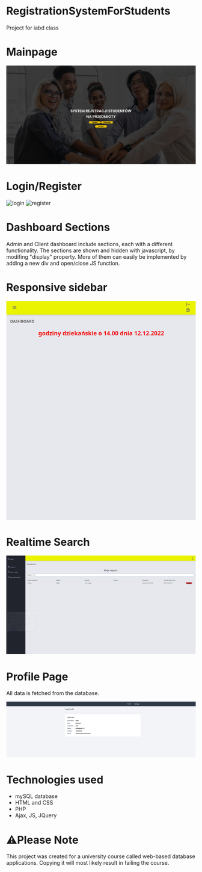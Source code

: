 # RegistrationSystemForStudents
Project for iabd class

# Mainpage

![mainpage](./screenshots/mainpage.png)

# Login/Register

![login](./screenshots/login.PNG)
![register](./screenshots/register.PNG)

# Dashboard Sections

Admin and Client dashboard include sections, each with a different functionality.
The sections are shown and hidden with javascript, by modifing "display" property.
More of them can easily be implemented by adding a new div and open/close JS function.

# Responsive sidebar

![sidebar](./screenshots/sidebar.PNG)

# Realtime Search

![realtime_search](./screenshots/realtime_search.PNG)

# Profile Page

All data is fetched from the database.

![profile_page](./screenshots/profile_page.PNG)

# Technologies used
* mySQL database
* HTML and CSS
* PHP
* Ajax, JS, JQuery

# ⚠️Please Note

This project was created for a university course called web-based database applications. Copying it will most likely result in failing the course.
